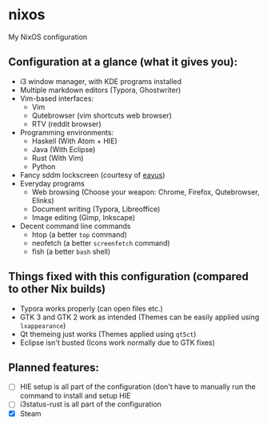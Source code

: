 # nixos
My NixOS configuration

## Configuration at a glance (what it gives you):
  - i3 window manager, with KDE programs installed
  - Multiple markdown editors (Typora, Ghostwriter)
  - Vim-based interfaces:
    - Vim
    - Qutebrowser (vim shortcuts web browser)
    - RTV (reddit browser)
  - Programming environments:
    - Haskell (With Atom + HIE)
    - Java (With Eclipse) 
    - Rust (With Vim)
    - Python
  - Fancy sddm lockscreen (courtesy of [eayus](https://github.com/eayus/sddm-theme-clairvoyance))
  - Everyday programs
    - Web browsing (Choose your weapon: Chrome, Firefox, Qutebrowser, Elinks)
    - Document writing (Typora, Libreoffice)
    - Image editing (Gimp, Inkscape)
  - Decent command line commands
    - htop (a better `top` command)
    - neofetch (a better `screenfetch` command)
    - fish (a better `bash` shell)

## Things fixed with this configuration (compared to other Nix builds)
  - Typora works properly (can open files etc.)
  - GTK 3 and GTK 2 work as intended (Themes can be easily applied using `lxappearance`)
  - Qt themeing just works (Themes applied using `qt5ct`)
  - Eclipse isn't busted (Icons work normally due to GTK fixes)

## Planned features:
  - [ ] HIE setup is all part of the configuration (don't have to manually run the command to install and setup HIE
  - [ ] i3status-rust is all part of the configuration
  - [x] Steam
